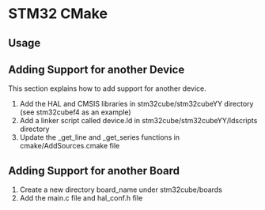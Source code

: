 # STM32 CMake

## Usage


## Adding Support for another Device
This section explains how to add support for another device.

1. Add the HAL and CMSIS libraries in stm32cube/stm32cubeYY directory (see stm32cubef4 as an example)
2. Add a linker script called device.ld in stm32cube/stm32cubeYY/ldscripts directory
3. Update the _get_line and _get_series functions in cmake/AddSources.cmake file

## Adding Support for another Board
1. Create a new directory board_name under stm32cube/boards
2. Add the main.c file and hal_conf.h file